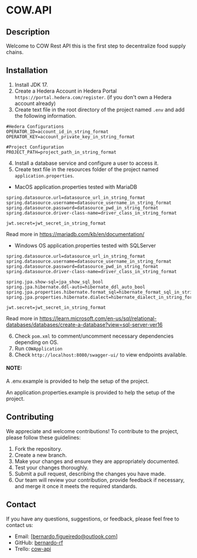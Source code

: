 # COW.API

## Description

Welcome to COW Rest API this is the first step to decentralize food supply chains.

## Installation

1. Install JDK 17.
2. Create a Hedera Account in Hedera Portal `https://portal.hedera.com/register`. (if you don't own a Hedera account already)
3. Create text file in the root directory of the project named `.env` and add the following information.

```
#Hedera Configurations
OPERATOR_ID=account_id_in_string_format
OPERATOR_KEY=account_private_key_in_string_format

#Project Configuration
PROJECT_PATH=project_path_in_string_format
```

4. Install a database service and configure a user to access it.
5. Create text file in the resources folder of the project named `application.properties`.

* MacOS application.properties tested with MariaDB

```
spring.datasource.url=datasource_url_in_string_format
spring.datasource.username=datasource_username_in_string_format
spring.datasource.password=datasource_pwd_in_string_format
spring.datasource.driver-class-name=driver_class_in_string_format

jwt.secret=jwt_secret_in_string_format
```

Read more in https://mariadb.com/kb/en/documentation/

* Windows OS application.properties tested with SQLServer

```
spring.datasource.url=datasource_url_in_string_format
spring.datasource.username=datasource_username_in_string_format
spring.datasource.password=datasource_pwd_in_string_format
spring.datasource.driver-class-name=driver_class_in_string_format

spring.jpa.show-sql=jpa_show_sql_bool
spring.jpa.hibernate.ddl-auto=hibernate_ddl_auto_bool
spring.jpa.properties.hibernate.format_sql=hibernate_format_sql_in_string_format
spring.jpa.properties.hibernate.dialect=hibernate_dialect_in_string_format

jwt.secret=jwt_secret_in_string_format
```

Read more in https://learn.microsoft.com/en-us/sql/relational-databases/databases/create-a-database?view=sql-server-ver16

6. Check `pom.xml` to comment/uncomment necessary dependencies depending on OS.
7. Run `COWApplication`
8. Check `http://localhost:8080/swagger-ui/` to view endpoints available.

#### NOTE:

A .env.example is provided to help the setup of the project.

An application.properties.example is provided to help the setup of the project.

## Contributing

We appreciate and welcome contributions! To contribute to the project, please follow these guidelines:

1. Fork the repository.
2. Create a new branch.
3. Make your changes and ensure they are appropriately documented.
4. Test your changes thoroughly.
5. Submit a pull request, describing the changes you have made.
6. Our team will review your contribution, provide feedback if necessary, and merge it once it meets the required standards.

## Contact

If you have any questions, suggestions, or feedback, please feel free to contact us:

- Email: [bernardo.figueiredo@outlook.com]
- GitHub: [bernardo-rf](https://github.com/bernardo-rf)
- Trello: [cow-api](https://trello.com/b/5CnlL9nG/cow-project)


